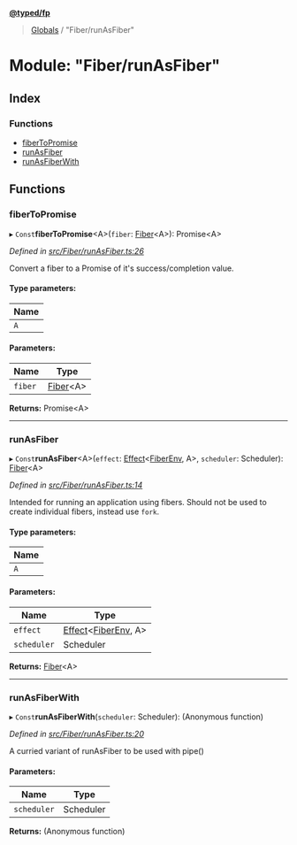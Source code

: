 **[@typed/fp](../README.md)**

> [Globals](../globals.md) / "Fiber/runAsFiber"

# Module: "Fiber/runAsFiber"

## Index

### Functions

* [fiberToPromise](_fiber_runasfiber_.md#fibertopromise)
* [runAsFiber](_fiber_runasfiber_.md#runasfiber)
* [runAsFiberWith](_fiber_runasfiber_.md#runasfiberwith)

## Functions

### fiberToPromise

▸ `Const`**fiberToPromise**\<A>(`fiber`: [Fiber](../interfaces/_fiber_fiber_.fiber.md)\<A>): Promise\<A>

*Defined in [src/Fiber/runAsFiber.ts:26](https://github.com/TylorS/typed-fp/blob/f129829/src/Fiber/runAsFiber.ts#L26)*

Convert a fiber to a Promise of it's success/completion value.

#### Type parameters:

Name |
------ |
`A` |

#### Parameters:

Name | Type |
------ | ------ |
`fiber` | [Fiber](../interfaces/_fiber_fiber_.fiber.md)\<A> |

**Returns:** Promise\<A>

___

### runAsFiber

▸ `Const`**runAsFiber**\<A>(`effect`: [Effect](_effect_effect_.effect.md)\<[FiberEnv](../interfaces/_fiber_fiberenv_.fiberenv.md), A>, `scheduler`: Scheduler): [Fiber](../interfaces/_fiber_fiber_.fiber.md)\<A>

*Defined in [src/Fiber/runAsFiber.ts:14](https://github.com/TylorS/typed-fp/blob/f129829/src/Fiber/runAsFiber.ts#L14)*

Intended for running an application using fibers. Should not be used to create individual fibers, instead
use `fork`.

#### Type parameters:

Name |
------ |
`A` |

#### Parameters:

Name | Type |
------ | ------ |
`effect` | [Effect](_effect_effect_.effect.md)\<[FiberEnv](../interfaces/_fiber_fiberenv_.fiberenv.md), A> |
`scheduler` | Scheduler |

**Returns:** [Fiber](../interfaces/_fiber_fiber_.fiber.md)\<A>

___

### runAsFiberWith

▸ `Const`**runAsFiberWith**(`scheduler`: Scheduler): (Anonymous function)

*Defined in [src/Fiber/runAsFiber.ts:20](https://github.com/TylorS/typed-fp/blob/f129829/src/Fiber/runAsFiber.ts#L20)*

A curried variant of runAsFiber to be used with pipe()

#### Parameters:

Name | Type |
------ | ------ |
`scheduler` | Scheduler |

**Returns:** (Anonymous function)
